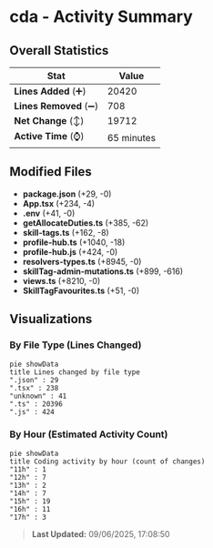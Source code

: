 # cda - Activity Summary 

## Overall Statistics

| Stat                   | Value                                                             |
| ---------------------- | ----------------------------------------------------------------- |
| **Lines Added** (➕)   | 20420                                          |
| **Lines Removed** (➖) | 708                                        |
| **Net Change** (↕)    | 19712                |
| **Active Time** (⌚)   | 65 minutes |


## Modified Files
- **package.json** (+29, -0)
- **App.tsx** (+234, -4)
- **.env** (+41, -0)
- **getAllocateDuties.ts** (+385, -62)
- **skill-tags.ts** (+162, -8)
- **profile-hub.ts** (+1040, -18)
- **profile-hub.js** (+424, -0)
- **resolvers-types.ts** (+8945, -0)
- **skillTag-admin-mutations.ts** (+899, -616)
- **views.ts** (+8210, -0)
- **SkillTagFavourites.ts** (+51, -0)

## Visualizations

### By File Type (Lines Changed)

```mermaid
pie showData
title Lines changed by file type
".json" : 29
".tsx" : 238
"unknown" : 41
".ts" : 20396
".js" : 424
```

### By Hour (Estimated Activity Count)

```mermaid
pie showData
title Coding activity by hour (count of changes)
"11h" : 1
"12h" : 7
"13h" : 2
"14h" : 7
"15h" : 19
"16h" : 11
"17h" : 3
```


> **Last Updated:** 09/06/2025, 17:08:50